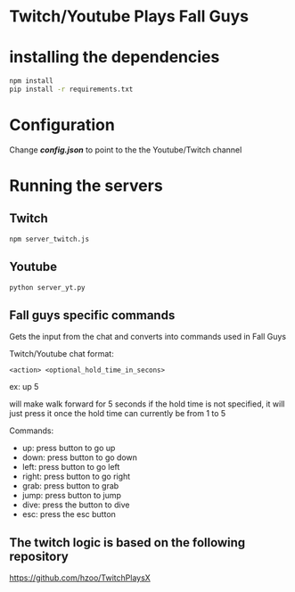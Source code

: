 # Twitch/Youtube Plays Fall Guys

# installing the dependencies

```bash
npm install
pip install -r requirements.txt
```

# Configuration

Change ***config.json*** to point to the the Youtube/Twitch channel

# Running the servers

## Twitch

```bash
npm server_twitch.js
```

## Youtube

```bash
python server_yt.py
```

## Fall guys specific commands

Gets the input from the chat and converts into commands used in Fall Guys

Twitch/Youtube chat format: 
```
<action> <optional_hold_time_in_secons>
```
ex: up 5

will make walk forward for 5 seconds
if the hold time is not specified, it will just press it once
the hold time can currently be from 1 to 5

Commands:

* up: press button to go up
* down: press button to go down
* left: press button to go left
* right: press button to go right
* grab: press button to grab
* jump: press button to jump
* dive: press the button to dive
* esc: press the esc button



## The twitch logic is based on the following repository

https://github.com/hzoo/TwitchPlaysX